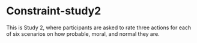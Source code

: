# Constraint-study2
This is Study 2, where participants are asked to rate three actions for each of six scenarios on how probable, moral, and normal they are.
